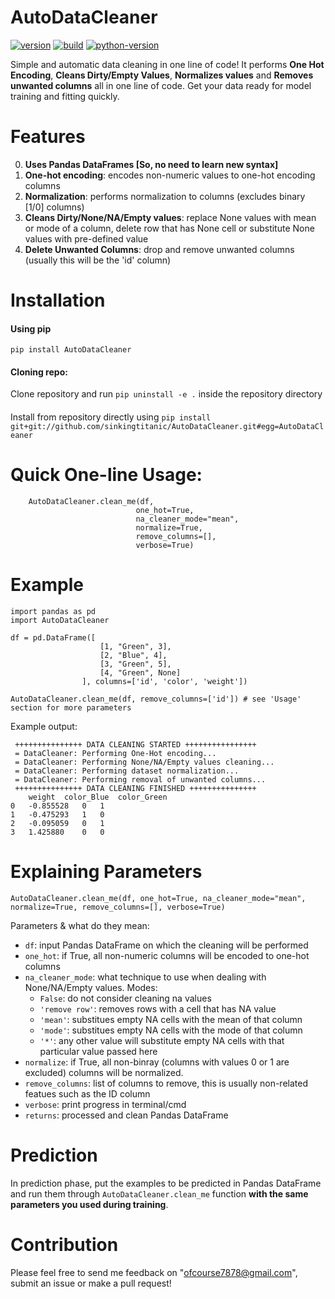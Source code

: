 # AutoDataCleaner

[![version](https://img.shields.io/badge/Version-1.0.3-lightgrey)](https://github.com/sinkingtitanic/AutoDataCleaner)
[![build](https://img.shields.io/badge/PypiBuild-Stable-blue)](https://pypi.org/project/AutoDataCleaner/)
[![python-version](https://img.shields.io/badge/Python-3+-success)](https://www.python.org/downloads/)

Simple and automatic data cleaning in one line of code! It performs **One Hot Encoding**, **Cleans Dirty/Empty Values**, **Normalizes values** and **Removes unwanted columns** all in one line of code.
Get your data ready for model training and fitting quickly.
# Features 
0. **Uses Pandas DataFrames [So, no need to learn new syntax]**
1. **One-hot encoding**: encodes non-numeric values to one-hot encoding columns 
2. **Normalization**: performs normalization to columns (excludes binary [1/0] columns)
3. **Cleans Dirty/None/NA/Empty values**: replace None values with mean or mode of a column, delete row that has None cell or substitute None values with pre-defined value
4. **Delete Unwanted Columns**: drop and remove unwanted columns (usually this will be the 'id' column)
# Installation 
#### Using pip
`pip install AutoDataCleaner`
#### Cloning repo: 
Clone repository and run `pip uninstall -e .` inside the repository directory
####
Install from repository directly using `pip install git+git://github.com/sinkingtitanic/AutoDataCleaner.git#egg=AutoDataCleaner`
# Quick One-line Usage: 
```
    AutoDataCleaner.clean_me(df, 
                            one_hot=True, 
                            na_cleaner_mode="mean", 
                            normalize=True, 
                            remove_columns=[], 
                            verbose=True)
```
# Example 
```
import pandas as pd
import AutoDataCleaner

df = pd.DataFrame([
                    [1, "Green", 3], 
                    [2, "Blue", 4],
                    [3, "Green", 5], 
                    [4, "Green", None]
                ], columns=['id', 'color', 'weight'])

AutoDataCleaner.clean_me(df, remove_columns=['id']) # see 'Usage' section for more parameters
```
Example output:
```
 +++++++++++++++ DATA CLEANING STARTED ++++++++++++++++ 
 = DataCleaner: Performing One-Hot encoding... 
 = DataCleaner: Performing None/NA/Empty values cleaning... 
 = DataCleaner: Performing dataset normalization... 
 = DataCleaner: Performing removal of unwanted columns... 
 +++++++++++++++ DATA CLEANING FINISHED +++++++++++++++ 
	weight 	color_Blue 	color_Green
0 	-0.855528 	0 	1
1 	-0.475293 	1 	0
2 	-0.095059 	0 	1
3 	1.425880 	0 	0
```
# Explaining Parameters 

`AutoDataCleaner.clean_me(df, one_hot=True, na_cleaner_mode="mean", normalize=True, remove_columns=[], verbose=True)`

Parameters & what do they mean:
* `df`: input Pandas DataFrame on which the cleaning will be performed <br />
* `one_hot`: if True, all non-numeric columns will be encoded to one-hot columns <br />
* `na_cleaner_mode`: what technique to use when dealing with None/NA/Empty values. Modes: <br />
    * `False`: do not consider cleaning na values <br />
    * `'remove row'`: removes rows with a cell that has NA value<br />
    * `'mean'`: substitues empty NA cells with the mean of that column <br /> 
    * `'mode'`: substitues empty NA cells with the mode of that column<br />
    * `'*'`: any other value will substitute empty NA cells with that particular value passed here <br />
* `normalize`: if True, all non-binray (columns with values 0 or 1 are excluded) columns will be normalized. <br />
* `remove_columns`: list of columns to remove, this is usually non-related featues such as the ID column <br />
* `verbose`: print progress in terminal/cmd<br />
* `returns`: processed and clean Pandas DataFrame <br />

# Prediction 
In prediction phase, put the examples to be predicted in Pandas DataFrame and run them through `AutoDataCleaner.clean_me` function **with the same parameters you
used during training**.
# Contribution 
Please feel free to send me feedback on "ofcourse7878@gmail.com", submit an issue or make a pull request! 
